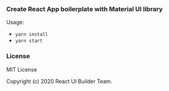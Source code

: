 ### Create React App boilerplate with Material UI library

Usage:

* `yarn install`
* `yarn start`

### License

MIT License

Copyright (c) 2020 React UI Builder Team.